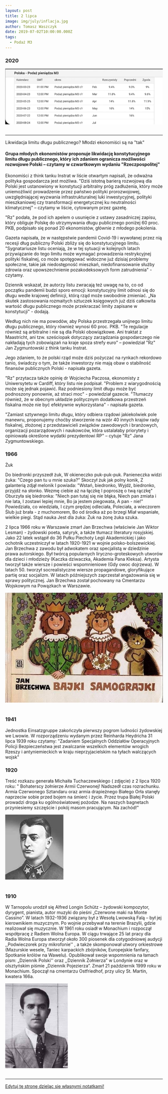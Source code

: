 ```yaml
---
layout: post
title: 2 lipca
image: img/july/inflacja.jpg
author: Tomasz Waszczyk
date: 2019-07-02T10:00:00.000Z
tags:
  - Podaż M3
---
```


### 2020

<img src="./img/july/inflacja.jpg"><br><br>

---

Likwidacja limitu długu publicznego? Młodzi ekonomiści są na "tak"

#### Grupa młodych ekonomistów proponuje likwidację konstytucyjnego limitu długu publicznego, który ich zdaniem ogranicza możliwości rozwojowe Polski – czytamy w czwartkowym wydaniu "Rzeczpospolitej"

Ekonomiści z think tanku Instrat w liście otwartym napisali, że odważna polityka gospodarcza jest możliwa. "Dziś istotną barierą rozwojową dla Polski jest ustanowiony w konstytucji arbitralny próg zadłużenia, który może uniemożliwić prowadzenie przez państwo polityki prorozwojowej, uwzględniającej wyzwania infrastrukturalnej luki inwestycyjnej, polityki mieszkaniowej czy transformacji energetycznej ku neutralności klimatycznej" – czytamy w liście, cytowanym przez gazetę.

"Rz" podała, że pod ich apelem o usunięcie z ustawy zasadniczej zapisu, który obliguje Polskę do utrzymywania długu publicznego poniżej 60 proc. PKB, podpisało się ponad 20 ekonomistów, głównie z młodego pokolenia.

Gazeta napisała, że w następstwie pandemii Covid-19 i wywołanej przez nią recesji dług publiczny Polski zbliży się do konstytucyjnego limitu. "Sygnatariusze listu oceniają, że w tej sytuacji w kolejnych latach przywiązanie do tego limitu może wymagać prowadzenia restrykcyjnej polityki fiskalnej, co może spotęgować widoczne już dzisiaj problemy społeczne, takie jak niedostępność mieszkań, niedofinansowanie służby zdrowia oraz upowszechnienie pozakodeksowych form zatrudnienia" - czytamy.

Dziennik wskazał, że autorzy listu zwracają też uwagę na to, co od początku pandemii budzi sporo emocji: konstytucyjny limit odnosi się do długu wedle krajowej definicji, którą rząd może swobodnie zmieniać. „Na skutek zastosowania rozmaitych sztuczek księgowych już dziś całkowita wartość długu publicznego może przekraczać limity zapisane w konstytucji" - dodają.

Według nich nie ma powodów, aby Polska przestrzegała unijnego limitu długu publicznego, który również wynosi 60 proc. PKB. "Te regulacje również są arbitralne i nie są dla Polski obowiązkowe. Ani traktat z Maastricht, ani tzw. sześciopak dotyczący zarządzania gospodarczego nie nakładają tych zobowiązań na kraje spoza strefy euro" – powiedział "Rz" Jan Zygmuntowski z think tanku Instrat.

Jego zdaniem, to że polski rząd może dziś pożyczać na rynkach rekordowo tanio, świadczy o tym, że także inwestorzy nie mają obaw o stabilność finansów publicznych Polski - napisała gazeta.

"Rz" przytacza także opinię dr Wojciecha Paczosa, ekonomisty z Uniwersytetu w Cardiff, który listu nie podpisał. "Problem z wiarygodnością może się jednak pojawić. Raz podniesiony limit długu może być podnoszony ponownie, aż straci moc" - powiedział gazecie. "Tłumaczy również, że w obecnym układzie politycznym dodatkowa przestrzeń fiskalna może nie być efektywnie wykorzystana" - napisała gazeta.

"Zamiast sztywnego limitu długu, który odbiera rządowi jakiekolwiek pole manewru, proponujemy choćby stworzenie na wzór 40 innych krajów rady fiskalnej, złożonej z przedstawicieli związków zawodowych i branżowych, organizacji pozarządowych i naukowców, która ustalałaby priorytety i opiniowała określone wydatki prezydentowi RP" – cytuje "Rz" Jana Zygmuntowskiego.

### 1966

Żuk

Do biedronki przyszedł żuk,
W okieneczko puk-puk-puk.
Panieneczka widzi żuka:
"Czego pan tu u mnie szuka?"
Skoczył żuk jak polny konik,
Z galanterią zdjął melonik
I powiada: "Wstań, biedronko,
Wyjdź, biedronko, przyjdź na słonko.
Wezmę ciebie aż na łączkę
I poproszę o twą rączkę"
Oburzyła się biedronka:
"Niech pan tutaj się nie błąka,
Niech pan zmiata i nie lata,
I zostawi lepiej mnie,
Bo ja jestem piegowata,
A pan - nie!"
Powiedziała, co wiedziała,
I czym prędzej odleciała,
Poleciała, a wieczorem
Ślub już brała - z muchomorem,
Bo od środka aż po brzegi
Miał wspaniałe, wielkie piegi.
Stąd nauka
Jest dla żuka:
Żuk na żonę żuka szuka.


2 lipca 1966 roku w Warszawie zmarł Jan Brzechwa (właściwie Jan Wiktor Lesman) - żydowski poeta, satyryk, a także tłumacz literatury rosyjskiej. Jako 22 latek wstąpił do 36 Pułku Piechoty Legii Akademickiej i jako ochotnik uczestniczył w latach 1920-1921 w wojnie polsko-bolszewickiej. Jan Brzechwa z zawodu był adwokatem oraz specjalistą w dziedzinie prawa autorskiego. Był twórcą popularnych liryczno-groteskowych utworów dla dzieci i młodzieży (Kaczka dziwaczka, Akademia Pana Kleksa). Artysta tworzył także wiersze i powieści wspomnieniowe (Gdy owoc dojrzewa). W latach 50. tworzył socrealistyczne wiersze propagandowe, gloryfikujące partię oraz socjalizm. W latach późniejszych zaprzestał angażowania się w sprawy politycznej. Jan Brzechwa został pochowany na Cmentarzu Wojskowym na Powązkach w Warszawie.

<img src="./img/july/brzechwa.jpg"><br><br>

### 1941

Jednostka Einsatzgruppe zakończyła pierwszy pogrom ludności żydowskiej we Lwowie.
W rozporządzeniu wydanym przez Reinharda Heydricha 31 lipca 1939 roku czytamy:
"Zadaniem Specjalnych Oddziałów Operacyjnych Policji Bezpieczeństwa jest zwalczanie wszelkich elementów wrogich Rzeszy i antyniemieckich w kraju nieprzyjacielskim na tyłach walczących wojsk"

### 1920

Treść rozkazu generała Michaiła Tuchaczewskiego ( zdjęcie) z 2 lipca 1920 roku:
" Bohaterscy żołnierze Armii Czerwonej!
Nadszedł czas rozrachunku.
Armia Czerwonego Sztandaru oraz armia drapieżnego Białego Orła stanęły naprzeciw sobie przed bojem na śmierć i życie. Przez trupa Białej Polski prowadzi droga ku ogólnoświatowej pożodze. Na naszych bagnetach przyniesiemy szczęście i pokój masom pracującym.
Na zachód!"

<img src="./img/july/tuchaczewski.jpg"><br><br>

### 1910

W Tarnopolu urodził się Alfred Longin Schütz – żydowski kompozytor, dyrygent, pianista, autor muzyki do pieśni „Czerwone maki na Monte Cassino”. W latach 1932-1936 związany był z Wesołą Lwowską Falą – był jej kierownikiem muzycznym. Po wojnie przebywał na terenie Brazylii, gdzie realizował się muzycznie. W 1961 roku osiadł w Monachium i rozpoczął współpracę z Radiem Wolna Europa. W ciągu trwające 25 lat pracy dla Radia Wolna Europa stworzył około 300 piosenek dla cotygodniowej audycji ,,Podwieczorek przy mikrofonie'' , a także skomponował utwory orkiestrowe (Mazurskie wesele, Taniec karpackich zbójników, Europejskie fanfary, Spotkanie królów na Wawelu). Opublikował swoje wspomnienia na łamach pism: „Dziennik Polski'' oraz ,,Dziennik Żołnierza” w Londynie oraz w olsztyńskim piśmie „Dziennik Pojezierza”. Zmarł 21 październik 1999 roku w Monachium. Spoczął na cmentarzu Ostfriedhof, przy ulicy St. Martin, kwatera 166a.

<img src="./img/july/longin.jpg"><br><br>

---

<a href="https://github.com/TomaszWaszczyk/historia.waszczyk.com/edit/master/src/content/july-2.md" target="_blank">Edytuj tę stronę dzieląc się własnymi notatkami!</a>